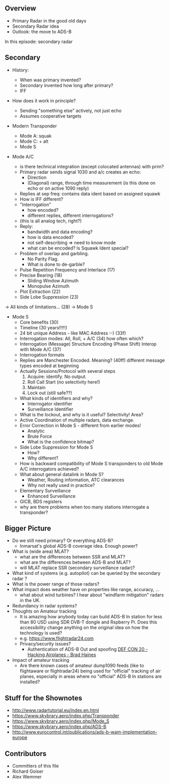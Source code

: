 


Overview
--------------------------

* Primary Radar in the good old days
* Secondary Radar idea
* Outlook: the move to ADS-B

In this episode: secondary radar

Secondary
--------------------------

* History: 
  - When was primary invented?
  - Secondary invented how long after primary?
  - IFF

* How does it work in principle?
  - Sending "something else" actively, not just echo
  - Assumes cooperative targets
  
* Modern Transponder
  - Mode A: squak
  - Mode C: + alt
  - Mode S
  
* Mode A/C
  - is there technical integration (except colocated antennas) with prim?
  - Primary radar sends signal 1030 and a/c creates an echo: 
    - Direction
    - (Diagonal) range, through time measurement
      (is this done on echo or on active 1090 reply)
  - Replies at sep freq: contains data ident based on assigned squawk
  - How is IFF different?
  - "Interrogation" 
    - how encoded?
    - different replies, different interrogations? 
  - (this is all analog tech, right?)
  - Reply: 
    - bandwidth and data encoding?
    - how is data encoded?
    - not self-describing => need to know mode
    - what can be encoded? Is Squawk Ident special?
  - Problem of overlap and garbling. 
    - No Parity Flag.
    - What is done to de-garble?
  - Pulse Repetition Frequency and Interlace (17)
  - Precise Bearing (18)
    - Sliding Window Azimuth
    - Monopulse Azimuth
  - Plot Extraction (22)
  - Side Lobe Suppression (23)
  
-> All kinds of limitations... (28)
    -> Mode S
    
* Mode S
  - Core benefits (30)
  - Timeline (30 years!!!!!)
  - 24 bit unique Address - like MAC Address :-) (33f)
  - Interrogation modes: All, Roll, + A/C (34)
    how often which?
  - Interrogation (Message) Structure
    Encoding (Phase Shift)
    Interop with Mode A/C (37)
  - Interrogation formats
  - Replies are Manchester Encoded. Meaning? (40ff)
    different message types encoded at beginning 
  - Actually Sessions/Protocol with several steps
    1) Acquire: identify. No output.
    2) Roll Call Start (no selectivity here!)
    3) Maintain
    4) Lock out (still safe??)
  - What kinds of identifiers and why?
    - Interrogator identifier
    - Surveillance Identifier
  - What is the lockout, and why is it useful?
    Selectivity!
    Area?
  - Active Coordination of multiple radars, data exchange.
  - Error Correction in Mode S - different from earlier modes!
    - Analytic
    - Brute Force
    - What is the confidence bitmap?
  - Side Lobe Suppression for Mode S
    - How?
    - Why different?
  - How is backward compatibility of Mode S transponders to old
    Mode A/C interrogators achieved? 
  - What about general datalink in Mode S?
    - Weather, Routing information, ATC clearances 
    - Why not really used in practice?
  - Elementary Surveillance 
    - Enhanced Surveillance
  - GICB, BDS registers
  - why are there problems when too many stations interrogate a transponder?
  
  
Bigger Picture
-------------------------

* Do we still need primary? Or everything ADS-B?  
  - Inmarsat's global ADS-B coverage idea. Enough power?
* What is (wide area) MLAT?
  - what are the differences between SSR and MLAT?
  - what are the differences between ADS-B and MLAT?
  - will MLAT replace SSR (secondary surveillance radar)?
* What kind of systems (e.g. autopilot) can be queried by the secondary radar ?  
* What is the power range of those radars?
* What impact does weather have on properties like range, accuracy, ...
  - what about wind turbines? I hear about "windfarm mitigation" radars in the UK.
* Redundancy in radar systems?
* Thoughts on Amateur tracking
  - It is amazing how anybody today can build ADS-B In station for less than 80 USD using SDR DVB-T dongle and 
    Rspberry Pi. Does this accessibility change anything on the original idea on how the technology is used?
  - e.g. https://www.flightradar24.com
  - Privacy/security issues?
	- Authentication of ADS-B Out and spoofing 
	  [DEF CON 20 - Hacking Airplanes - Brad Haines](https://www.youtube.com/watch?v=Pk1hjIMR3ro&t=1326s)
* Impact of amateur tracking
  - Are there known cases of amateur dump1090 feeds (like to flightaware or flightradar24) being used 
    for "official" tracking of air planes, especially in areas where no "official" ADS-B In stations are 
    installed?


Stuff for the Shownotes
--------------------------------------

* http://www.radartutorial.eu/index.en.html
* https://www.skybrary.aero/index.php/Transponder
* https://www.skybrary.aero/index.php/Mode_S
* https://www.skybrary.aero/index.php/ADS-B
* http://www.eurocontrol.int/publications/ads-b-wam-implementation-europe

Contributors
-----------------------------------
* Committers of this file
* Richard Goiser
* Alex Wemmer
